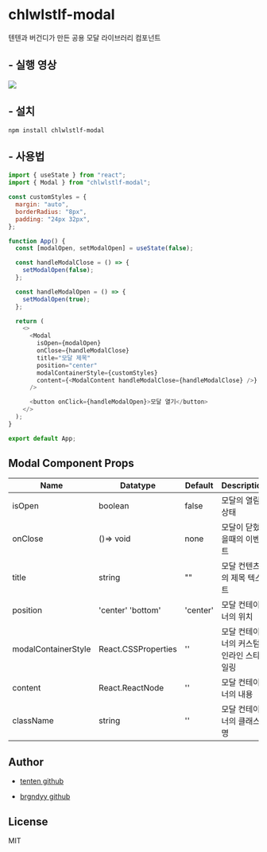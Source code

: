 # chlwlstlf-modal

텐텐과 버건디가 만든 공용 모달 라이브러리 컴포넌트

## - 실행 영상

![](https://velog.velcdn.com/images/brgndy/post/08fdf1b2-ffcb-415a-a513-b9a1fa92f11a/image.gif)

## - 설치

```
npm install chlwlstlf-modal
```

## - 사용법

```javascript
import { useState } from "react";
import { Modal } from "chlwlstlf-modal";

const customStyles = {
  margin: "auto",
  borderRadius: "8px",
  padding: "24px 32px",
};

function App() {
  const [modalOpen, setModalOpen] = useState(false);

  const handleModalClose = () => {
    setModalOpen(false);
  };

  const handleModalOpen = () => {
    setModalOpen(true);
  };

  return (
    <>
      <Modal
        isOpen={modalOpen}
        onClose={handleModalClose}
        title="모달 제목"
        position="center"
        modalContainerStyle={customStyles}
        content={<ModalContent handleModalClose={handleModalClose} />}
      />

      <button onClick={handleModalOpen}>모달 열기</button>
    </>
  );
}

export default App;
```

## Modal Component Props

| Name                | Datatype            | Default  | Description                            |
| ------------------- | ------------------- | -------- | -------------------------------------- |
| isOpen              | boolean             | false    | 모달의 열림 상태                       |
| onClose             | ()=> void           | none     | 모달이 닫혔을때의 이벤트               |
| title               | string              | ""       | 모달 컨텐츠의 제목 텍스트              |
| position            | 'center' 'bottom'   | 'center' | 모달 컨테이너의 위치                   |
| modalContainerStyle | React.CSSProperties | ''       | 모달 컨테이너의 커스텀 인라인 스타일링 |
| content             | React.ReactNode     | ''       | 모달 컨테이너의 내용                   |
| className           | string              | ''       | 모달 컨테이너의 클래스명               |

## Author

- [tenten github](https://github.com/chlwlstlf)

- [brgndyy github](https://github.com/brgndyy)

## License

MIT
